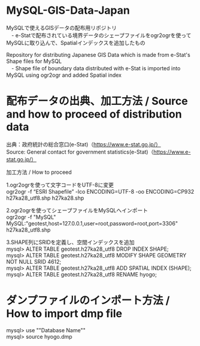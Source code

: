 # MySQL-GIS-Data-Japan
MySQLで使えるGISデータの配布用リポジトリ<br>
　- e-Statで配布されている境界データのシェープファイルをogr2ogrを使ってMySQLに取り込んで、Spatialインデックスを追加したもの
 
 Repository for distributing Japanese GIS Data which is made from e-Stat's Shape files for MySQL<br>
　- Shape file of boundary data distributed with e-Stat is imported into MySQL using ogr2ogr and added Spatial index


# 配布データの出典、加工方法 / Source and how to proceed of distribution data

出典：政府統計の総合窓口(e-Stat)（https://www.e-stat.go.jp/）<br>
Source: General contact for government statistics(e-Stat)（https://www.e-stat.go.jp/）

加工方法 / How to proceed<br>

 1.ogr2ogrを使って文字コードをUTF-8に変更<br>
  ogr2ogr -f “ESRI Shapefile” -lco ENCODING=UTF-8 -oo ENCODING=CP932 h27ka28_utf8.shp h27ka28.shp

 2.ogr2ogrを使ってシェープファイルをMySQLへインポート<br>
  ogr2ogr -f "MySQL" MySQL:"geotest,host=127.0.0.1,user=root,password=root,port=3306" h27ka28_utf8.shp

 3.SHAPE列にSRIDを定義し、空間インデックスを追加<br>
  mysql> ALTER TABLE geotest.h27ka28_utf8 DROP INDEX SHAPE;<br>
  mysql> ALTER TABLE geotest.h27ka28_utf8 MODIFY SHAPE GEOMETRY NOT NULL SRID 4612;<br>
  mysql> ALTER TABLE geotest.h27ka28_utf8 ADD SPATIAL INDEX (SHAPE);<br>
  mysql> ALTER TABLE geotest.h27ka28_utf8 RENAME hyogo;<br>

# ダンプファイルのインポート方法 / How to import dmp file
mysql> use ""Database Name""<br>
mysql> source hyogo.dmp
